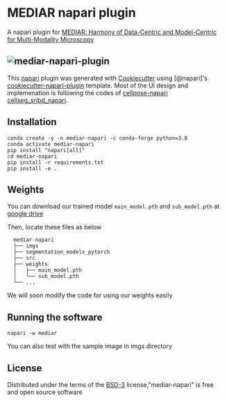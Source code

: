 # MEDIAR napari plugin

A napari plugin for [MEDIAR: Harmony of Data-Centric and Model-Centric for Multi-Modality Microscopy](https://arxiv.org/abs/2212.03465)

![mediar-napari-plugin](imgs/napari_cellseg.gif)
----------------------------------

This [napari](https://github.com/napari/napari) plugin was generated with [Cookiecutter](https://github.com/audreyr/cookiecutter) using [@napari]'s [cookiecutter-napari-plugin](https://github.com/napari/cookiecutter-napari-plugin) template. Most of the UI design and implemenation is following the codes of [cellpose-napari](https://github.com/MouseLand/cellpose-napari/) [cellseg_sribd_napari](https://github.com/Lewislou/cellseg_sribd_napari).

<!--
Don't miss the full getting started guide to set up your new package:
https://github.com/napari/cookiecutter-napari-plugin#getting-started

and review the napari docs for plugin developers:
https://napari.org/stable/plugins/index.html
-->

## Installation

```shell
conda create -y -n mediar-napari -c conda-forge python=3.8
conda activate mediar-napari
pip install "napari[all]"
cd mediar-napari
pip install -r requirements.txt
pip install -e .
```
## Weights

You can download our trained model `main_model.pth` and `sub_model.pth` at [google drive](https://drive.google.com/drive/folders/1nDNtnnx3itkfe6_pLEiuoKz9i3hCtLjF?hl=ko)

Then, locate these files as below

```
  mediar-napari
  ├── imgs
  ├── segmentation_models_pytorch
  ├── src
  ├── weights
  │   ├── main_model.pth
  │   └── sub_model.pth
  └── ...
```

We will soon modify the code for using our weights easily

## Running the software

```shell
napari -w mediar
```

You can also test with the sample image in imgs directory

## License

Distributed under the terms of the [BSD-3](http://opensource.org/licenses/BSD-3-Clause) license,"mediar-napari" is free and open source software

